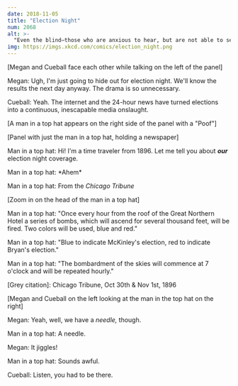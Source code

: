 ```yaml
---
date: 2018-11-05
title: "Election Night"
num: 2068
alt: >-
  "Even the blind—those who are anxious to hear, but are not able to see—will be taken care of. Immense megaphones have been constructed and will be in use at The Tribune office and in the Coliseum. The one at the Coliseum will be operated by a gentleman who draws $60 a week from Barnum & Bailey's circus for the use of his voice."
img: https://imgs.xkcd.com/comics/election_night.png
---
```

[Megan and Cueball face each other while talking on the left of the panel]

Megan: Ugh, I'm just going to hide out for election night. We'll know the results the next day anyway. The drama is so unnecessary.

Cueball: Yeah. The internet and the 24-hour news have turned elections into a continuous, inescapable media onslaught.

[A man in a top hat appears on the right side of the panel with a "Poof"]

[Panel with just the man in a top hat, holding a newspaper]

Man in a top hat: Hi! I'm a time traveler from 1896. Let me tell you about ***our*** election night coverage.

Man in a top hat: \*Ahem\*

Man in a top hat: From the *Chicago Tribune*

[Zoom in on the head of the man in a top hat]

Man in a top hat: "Once every hour from the roof of the Great Northern Hotel a series of bombs, which will ascend for several thousand feet, will be fired. Two colors will be used, blue and red."

Man in a top hat: "Blue to indicate McKinley's election, red to indicate Bryan's election."

Man in a top hat: "The bombardment of the skies will commence at 7 o'clock and will be repeated hourly."

[Grey citation]: Chicago Tribune, Oct 30th & Nov 1st, 1896

[Megan and Cueball on the left looking at the man in the top hat on the right]

Megan: Yeah, well, we have a *needle,* though.

Man in a top hat: A needle.

Megan: It jiggles!

Man in a top hat: Sounds awful.

Cueball: Listen, you had to be there.